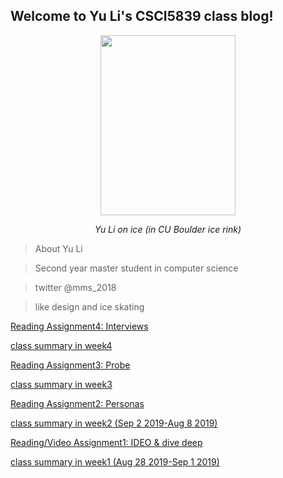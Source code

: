 ## Welcome to Yu Li's CSCI5839 class blog!

<p align="center">
	<img src="/csci5839-YuLi9309/picture/YuLi.jpeg"  width="216" height="288">
	<p align="center">
		<em>Yu Li on ice (in CU Boulder ice rink)</em>
	</p>
</p>




> About Yu Li

> Second year master student in computer science

> twitter @mms_2018

> like design and ice skating

[Reading Assignment4: Interviews](https://miaomiaosang.github.io/csci5839-YuLi9309/assignment4)

[class summary in week4](https://miaomiaosang.github.io/csci5839-YuLi9309/week4)

[Reading Assignment3: Probe](https://miaomiaosang.github.io/csci5839-YuLi9309/readingassignment3)

[class summary in week3](https://miaomiaosang.github.io/csci5839-YuLi9309/week3)

[Reading Assignment2: Personas](https://miaomiaosang.github.io/csci5839-YuLi9309/assignment2)

[class summary in week2 (Sep 2 2019-Aug 8 2019)](https://miaomiaosang.github.io/csci5839-YuLi9309/week2)

[Reading/Video Assignment1: IDEO & dive deep](https://miaomiaosang.github.io/csci5839-YuLi9309/assignment1)

[class summary in week1 (Aug 28 2019-Sep 1 2019)](https://miaomiaosang.github.io/csci5839-YuLi9309/week1)


